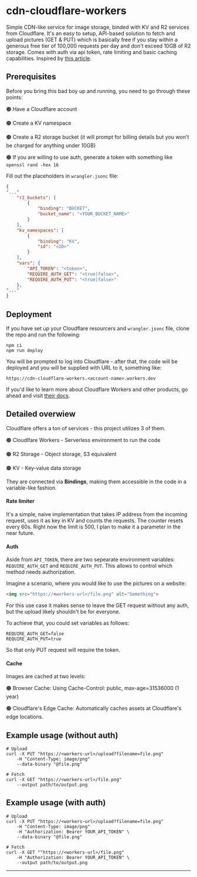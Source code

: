# cdn-cloudflare-workers
Simple CDN-like service for image storage, binded with KV and R2 services from Cloudflare. It's an easy to setup, API-based solution to fetch and upload pictures (GET & PUT) which is basically free if you stay within a generous free tier of 100,000 requests per day and don't exceed 10GB of R2 storage. Comes with auth via api token, rate limiting and basic caching capabilities. Inspired by [this article](https://transloadit.com/devtips/creating-a-free-image-cdn-with-cloudflare-r2/).

## Prerequisites
Before you bring this bad boy up and running, you need to go through these points:

🟠 Have a Cloudflare account

🟠 Create a KV namespace

🟠 Create a R2 storage bucket (it will prompt for billing details but you won't be charged for anything under 10GB)

🟠 If you are willing to use auth, generate a token with something like `openssl rand -hex 16`

Fill out the placeholders in `wrangler.jsonc` file:
```json
{
"..."
	"r2_buckets": [
		{
			"binding": "BUCKET",
			"bucket_name": "<YOUR_BUCKET_NAME>"
		}
	],
	"kv_namespaces": [
		{
			"binding": "KV",
			"id": "<ID>"
		}
	],
	"vars": {
		"API_TOKEN": "<token>",
		"REQUIRE_AUTH_GET": "<true|false>",
		"REQUIRE_AUTH_PUT": "<true|false>"
	},
"..."
}
```

## Deployment
If you have set up your Cloudflare resourcers and `wrangler.jsonc` file, clone the repo and run the following:
```
npm ci
npm run deploy
```
You will be prompted to log into Cloudflare - after that, the code will be deployed and you will be supplied with URL to it, something like:
```
https://cdn-cloudflare-workers.<account-name>.workers.dev
```

If you'd like to learn more about Cloudflare Workers and other products, go ahead and visit [their docs](https://developers.cloudflare.com/).

## Detailed overwiew
Cloudflare offers a ton of services - this project utilizes 3 of them.

🟠 Cloudlfare Workers - Serverless environment to run the code

🟠 R2 Storage - Object storage, S3 equivalent

🟠 KV - Key-value data storage

They are connected via **Bindings**, making them accessible in the code in a variable-like fashion.

#### Rate limiter
It's a simple, naive implementation that takes IP address from the incoming request, uses it as key in KV and counts the requests. The counter resets every 60s. Right now the limit is 500, I plan to make it a parameter in the near future.

#### Auth
Aside from `API_TOKEN`, there are two sepearate environment variables: `REQUIRE_AUTH_GET` and `REQUIRE_AUTH_PUT`. This allows to control which method needs authorization.

Imagine a scenario, where you would like to use the pictures on a website:
```html
<img src="https://<workers-url>/file.png" alt="Something">
```
For this use case it makes sense to leave the GET request without any auth, but the upload likely shouldn't be for everyone. 

To achieve that, you could set variables as follows:
```
REQUIRE_AUTH_GET=false
REQUIRE_AUTH_PUT=true
```
So that only PUT request will require the token.

#### Cache
Images are cached at two levels:

🟠 Browser Cache: Using Cache-Control: public, max-age=31536000 (1 year)

🟠 Cloudflare's Edge Cache: Automatically caches assets at Cloudflare's edge locations.

## Example usage (without auth)
```
# Upload
curl -X PUT "https://<workers-url>/upload?filename=file.png"
	-H "Content-Type: image/png"
	--data-binary "@file.png"

# Fetch
curl -X GET "https://<workers-url>/file.png"
	--output path/to/output.png
```

## Example usage (with auth)
```
# Upload
curl -X PUT "https://<workers-url>/upload?filename=file.png"
	-H "Content-Type: image/png"
	-H "Authorization: Bearer YOUR_API_TOKEN" \
	--data-binary "@file.png"

# Fetch
curl -X GET ""https://<workers-url>/file.png"
	-H "Authorization: Bearer YOUR_API_TOKEN" \
	--output path/to/output.png
```




____

